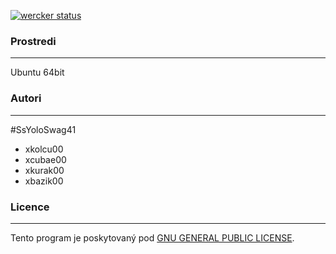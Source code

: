 [![wercker status](https://app.wercker.com/status/fd0b5a4a01bf30c4c9bae68dab044d14/s/master "wercker status")](https://app.wercker.com/project/byKey/fd0b5a4a01bf30c4c9bae68dab044d14)

### Prostredi
------------
Ubuntu 64bit

### Autori
------------
\#SsYoloSwag41
 - xkolcu00
 - xcubae00
 - xkurak00
 - xbazik00

### Licence
-----------
Tento program je poskytovaný pod [GNU GENERAL PUBLIC LICENSE](https://github.com/NoName115/IVS/blob/master/LICENSE).
